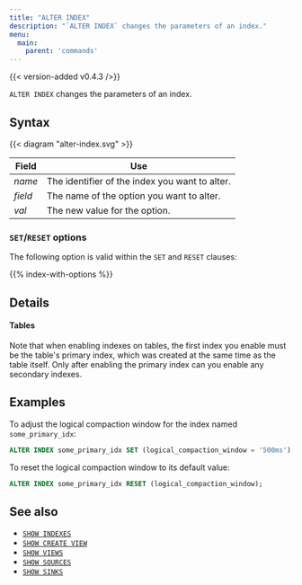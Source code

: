 ```yaml
---
title: "ALTER INDEX"
description: "`ALTER INDEX` changes the parameters of an index."
menu:
  main:
    parent: 'commands'
---
```


{{< version-added v0.4.3 />}}

`ALTER INDEX` changes the parameters of an index.

## Syntax

{{< diagram "alter-index.svg" >}}

Field | Use
------|-----
_name_ | The identifier of the index you want to alter.
_field_ | The name of the option you want to alter.
_val_ | The new value for the option.

### `SET`/`RESET` options

The following option is valid within the `SET` and `RESET` clauses:

{{% index-with-options %}}

## Details

#### Tables

Note that when enabling indexes on tables, the first index you enable must be
the table's primary index, which was created at the same time as the table
itself. Only after enabling the primary index can you enable any secondary
indexes.

## Examples

To adjust the logical compaction window for the index named `some_primary_idx`:

```sql
ALTER INDEX some_primary_idx SET (logical_compaction_window = '500ms');
```

To reset the logical compaction window to its default value:

```sql
ALTER INDEX some_primary_idx RESET (logical_compaction_window);
```

## See also

- [`SHOW INDEXES`](/sql/show-indexes)
- [`SHOW CREATE VIEW`](/sql/show-create-view)
- [`SHOW VIEWS`](/sql/show-views)
- [`SHOW SOURCES`](/sql/show-sources)
- [`SHOW SINKS`](/sql/show-sinks)
